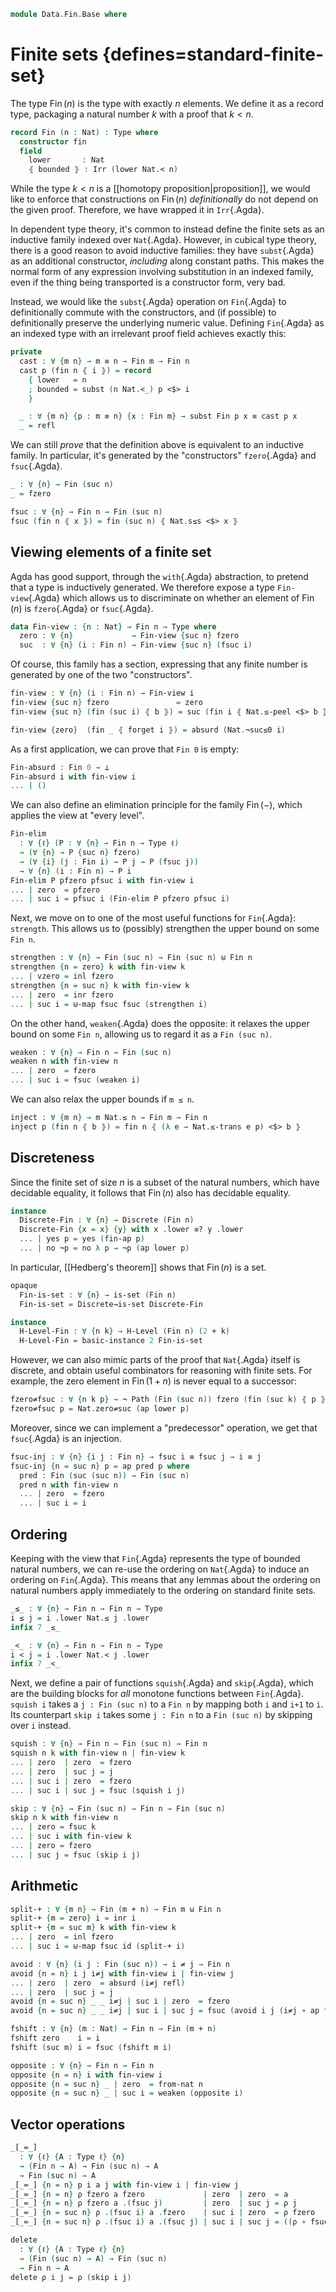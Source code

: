 <!--
```agda
open import 1Lab.Path.IdentitySystem
open import 1Lab.HLevel.Closure
open import 1Lab.HLevel
open import 1Lab.Equiv
open import 1Lab.Path
open import 1Lab.Type

open import Data.Dec.Base
open import Data.Sum.Base
open import Data.Id.Base
open import Data.Irr

open import Meta.Idiom

import Data.Nat.Base as Nat
```
-->

```agda
module Data.Fin.Base where
```

# Finite sets {defines=standard-finite-set}

The type $\operatorname{Fin}(n)$ is the type with exactly $n$ elements.
We define it as a record type, packaging a natural number $k$ with a
proof that $k \lt n$.

```agda
record Fin (n : Nat) : Type where
  constructor fin
  field
    lower       : Nat
    ⦃ bounded ⦄ : Irr (lower Nat.< n)
```

While the type $k \lt n$ is a [[homotopy proposition|proposition]], we
would like to enforce that constructions on $\operatorname{Fin}(n)$
*definitionally* do not depend on the given proof. Therefore, we have
wrapped it in `Irr`{.Agda}.

In dependent type theory, it's common to instead define the finite sets
as an inductive family indexed over `Nat`{.Agda}. However, in cubical
type theory, there is a good reason to avoid inductive families: they
have `subst`{.Agda} as an additional constructor, *including* along
constant paths. This makes the normal form of any expression involving
substitution in an indexed family, even if the thing being transported
is a constructor form, very bad.

Instead, we would like the `subst`{.Agda} operation on `Fin`{.Agda} to
definitionally commute with the constructors, and (if possible) to
definitionally preserve the underlying numeric value. Defining
`Fin`{.Agda} as an indexed type with an irrelevant proof field achieves
exactly this:

```agda
private
  cast : ∀ {m n} → m ≡ n → Fin m → Fin n
  cast p (fin n ⦃ i ⦄) = record
    { lower   = n
    ; bounded = subst (n Nat.<_) p <$> i
    }

  _ : ∀ {m n} {p : m ≡ n} {x : Fin m} → subst Fin p x ≡ cast p x
  _ = refl
```

<!--
```agda
open Data.Irr using (make-irr) public
open Fin using (lower) public

pattern fzero = fin zero
```
-->

We can still *prove* that the definition above is equivalent to an
inductive family. In particular, it's generated by the "constructors"
`fzero`{.Agda} and `fsuc`{.Agda}.

```agda
_ : ∀ {n} → Fin (suc n)
_ = fzero

fsuc : ∀ {n} → Fin n → Fin (suc n)
fsuc (fin n ⦃ x ⦄) = fin (suc n) ⦃ Nat.s≤s <$> x ⦄
```

<!--
```agda
from-nat : ∀ (n : Nat) → Fin (suc n)
from-nat zero = fzero
from-nat (suc n) = fsuc (from-nat n)

module _ {m n : Nat} (p : m ≡ n) (x : Fin m) where
  _ : subst (Fin ∘ suc) p (fsuc x) ≡ fsuc (subst Fin p x)
  _ = refl

  _ : subst (Fin ∘ suc) p fzero ≡ fzero
  _ = refl
```
-->

## Viewing elements of a finite set

Agda has good support, through the `with`{.Agda} abstraction, to pretend
that a type is inductively generated. We therefore expose a type
`Fin-view`{.Agda} which allows us to discriminate on whether an element
of $\operatorname{Fin}(n)$ is `fzero`{.Agda} or `fsuc`{.Agda}.

```agda
data Fin-view : {n : Nat} → Fin n → Type where
  zero : ∀ {n}             → Fin-view {suc n} fzero
  suc  : ∀ {n} (i : Fin n) → Fin-view {suc n} (fsuc i)
```

Of course, this family has a section, expressing that any finite number
is generated by one of the two "constructors".

```agda
fin-view : ∀ {n} (i : Fin n) → Fin-view i
fin-view {suc n} fzero               = zero
fin-view {suc n} (fin (suc i) ⦃ b ⦄) = suc (fin i ⦃ Nat.≤-peel <$> b ⦄)

fin-view {zero}  (fin _ ⦃ forget i ⦄) = absurd (Nat.¬suc≤0 i)
```

As a first application, we can prove that `Fin 0` is empty:

```agda
Fin-absurd : Fin 0 → ⊥
Fin-absurd i with fin-view i
... | ()
```

We can also define an elimination principle for the family
$\operatorname{Fin}(-)$, which applies the view at "every level".

```agda
Fin-elim
  : ∀ {ℓ} (P : ∀ {n} → Fin n → Type ℓ)
  → (∀ {n} → P {suc n} fzero)
  → (∀ {i} (j : Fin i) → P j → P (fsuc j))
  → ∀ {n} (i : Fin n) → P i
Fin-elim P pfzero pfsuc i with fin-view i
... | zero  = pfzero
... | suc i = pfsuc i (Fin-elim P pfzero pfsuc i)
```

<!--
```agda
fin-ap : ∀ {n} {x y : Fin n} → x .lower ≡ y .lower → x ≡ y
fin-ap p = ap₂ (λ x y → fin x ⦃ y ⦄) p (to-pathp refl)
```
-->

Next, we move on to one of the most useful functions for `Fin`{.Agda}:
`strength`. This allows us to (possibly) strengthen the upper bound
on some `Fin n`.

```agda
strengthen : ∀ {n} → Fin (suc n) → Fin (suc n) ⊎ Fin n
strengthen {n = zero} k with fin-view k
... | vzero = inl fzero
strengthen {n = suc n} k with fin-view k
... | zero  = inr fzero
... | suc i = ⊎-map fsuc fsuc (strengthen i)
```

On the other hand, `weaken`{.Agda} does the opposite: it relaxes
the upper bound on some `Fin n`, allowing us to regard it as a
`Fin (suc n)`.

```agda
weaken : ∀ {n} → Fin n → Fin (suc n)
weaken n with fin-view n
... | zero  = fzero
... | suc i = fsuc (weaken i)
```

We can also relax the upper bounds if `m ≤ n`.

```agda
inject : ∀ {m n} → m Nat.≤ n → Fin m → Fin n
inject p (fin n ⦃ b ⦄) = fin n ⦃ (λ e → Nat.≤-trans e p) <$> b ⦄
```

## Discreteness

Since the finite set of size $n$ is a subset of the natural numbers,
which have decidable equality, it follows that $\operatorname{Fin}(n)$
also has decidable equality.

```agda
instance
  Discrete-Fin : ∀ {n} → Discrete (Fin n)
  Discrete-Fin {x = x} {y} with x .lower ≡? y .lower
  ... | yes p = yes (fin-ap p)
  ... | no ¬p = no λ p → ¬p (ap lower p)
```

In particular, [[Hedberg's theorem]] shows that $\operatorname{Fin}(n)$
is a set.

```agda
opaque
  Fin-is-set : ∀ {n} → is-set (Fin n)
  Fin-is-set = Discrete→is-set Discrete-Fin

instance
  H-Level-Fin : ∀ {n k} → H-Level (Fin n) (2 + k)
  H-Level-Fin = basic-instance 2 Fin-is-set
```

However, we can also mimic parts of the proof that `Nat`{.Agda} itself
is discrete, and obtain useful combinators for reasoning with finite
sets. For example, the zero element in $\operatorname{Fin}(1 + n)$ is
never equal to a successor:

```agda
fzero≠fsuc : ∀ {n k p} → ¬ Path (Fin (suc n)) fzero (fin (suc k) ⦃ p ⦄)
fzero≠fsuc p = Nat.zero≠suc (ap lower p)

```
<!--
```agda
fsuc≠fzero : ∀ {n k p} → ¬ Path (Fin (suc n)) (fin (suc k) ⦃ p ⦄) fzero
fsuc≠fzero p = Nat.suc≠zero (ap lower p)
```
-->

Moreover, since we can implement a "predecessor" operation, we get that
`fsuc`{.Agda} is an injection.

```agda
fsuc-inj : ∀ {n} {i j : Fin n} → fsuc i ≡ fsuc j → i ≡ j
fsuc-inj {n = suc n} p = ap pred p where
  pred : Fin (suc (suc n)) → Fin (suc n)
  pred n with fin-view n
  ... | zero  = fzero
  ... | suc i = i
```

<!--
```agda
instance
  Number-Fin : ∀ {n} → Number (Fin n)
  Number-Fin {n} .Number.Constraint k = k Nat.< n
  Number-Fin {n} .Number.fromNat k ⦃ e ⦄ = fin k ⦃ forget e ⦄

open import Data.Nat.Base using (0≤x ; s≤s') public

Fin-cases : ∀ {ℓ} {n} {P : Fin (suc n) → Type ℓ} → P 0 → (∀ x → P (fsuc x)) → ∀ x → P x
Fin-cases p0 ps n with fin-view n
... | zero  = p0
... | suc i = ps i

fin-cons  : ∀ {ℓ} {n} {P : Fin (suc n) → Type ℓ} → P 0 → (∀ x → P (fsuc x)) → ∀ x → P x
fin-cons = Fin-cases
```
-->

## Ordering

Keeping with the view that `Fin`{.Agda} represents the type of bounded
natural numbers, we can re-use the ordering on `Nat`{.Agda} to induce an
ordering on `Fin`{.Agda}. This means that any lemmas about the ordering
on natural numbers apply immediately to the ordering on standard finite
sets.

```agda
_≤_ : ∀ {n} → Fin n → Fin n → Type
i ≤ j = i .lower Nat.≤ j .lower
infix 7 _≤_

_<_ : ∀ {n} → Fin n → Fin n → Type
i < j = i .lower Nat.< j .lower
infix 7 _<_
```

Next, we define a pair of functions `squish`{.Agda} and `skip`{.Agda},
which are the building blocks for _all_ monotone functions between
`Fin`{.Agda}. `squish i` takes a `j : Fin (suc n)` to a `Fin n` by
mapping both `i` and `i+1` to `i`. Its counterpart `skip i` takes some
`j : Fin n` to a `Fin (suc n)` by skipping over `i` instead.

```agda
squish : ∀ {n} → Fin n → Fin (suc n) → Fin n
squish n k with fin-view n | fin-view k
... | zero  | zero  = fzero
... | zero  | suc j = j
... | suc i | zero  = fzero
... | suc i | suc j = fsuc (squish i j)

skip : ∀ {n} → Fin (suc n) → Fin n → Fin (suc n)
skip n k with fin-view n
... | zero = fsuc k
... | suc i with fin-view k
... | zero = fzero
... | suc j = fsuc (skip i j)
```

## Arithmetic

```agda
split-+ : ∀ {m n} → Fin (m + n) → Fin m ⊎ Fin n
split-+ {m = zero} i = inr i
split-+ {m = suc m} k with fin-view k
... | zero  = inl fzero
... | suc i = ⊎-map fsuc id (split-+ i)

avoid : ∀ {n} (i j : Fin (suc n)) → i ≠ j → Fin n
avoid {n = n} i j i≠j with fin-view i | fin-view j
... | zero  | zero  = absurd (i≠j refl)
... | zero  | suc j = j
avoid {n = suc n} _ _ i≠j | suc i | zero  = fzero
avoid {n = suc n} _ _ i≠j | suc i | suc j = fsuc (avoid i j (i≠j ∘ ap fsuc))

fshift : ∀ {n} (m : Nat) → Fin n → Fin (m + n)
fshift zero    i = i
fshift (suc m) i = fsuc (fshift m i)

opposite : ∀ {n} → Fin n → Fin n
opposite {n = n} i with fin-view i
opposite {n = suc n} _ | zero  = from-nat n
opposite {n = suc n} _ | suc i = weaken (opposite i)
```

## Vector operations

```agda
_[_≔_]
  : ∀ {ℓ} {A : Type ℓ} {n}
  → (Fin n → A) → Fin (suc n) → A
  → Fin (suc n) → A
_[_≔_] {n = n} p i a j with fin-view i | fin-view j
_[_≔_] {n = n} ρ fzero a fzero             | zero  | zero  = a
_[_≔_] {n = n} ρ fzero a .(fsuc j)         | zero  | suc j = ρ j
_[_≔_] {n = suc n} ρ .(fsuc i) a .fzero    | suc i | zero  = ρ fzero
_[_≔_] {n = suc n} ρ .(fsuc i) a .(fsuc j) | suc i | suc j = ((ρ ∘ fsuc) [ i ≔ a ]) j

delete
  : ∀ {ℓ} {A : Type ℓ} {n}
  → (Fin (suc n) → A) → Fin (suc n)
  → Fin n → A
delete ρ i j = ρ (skip i j)
```

